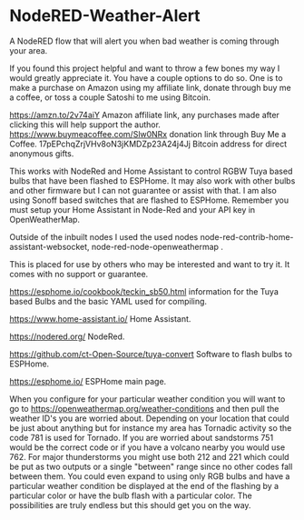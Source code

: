 # NodeRED-Weather-Alert
A NodeRED flow that will alert you when bad weather is coming through your area.


If you found this project helpful and want to throw a few bones my way I would greatly appreciate it. You have a couple options to do so. One is to make a purchase on Amazon using my affiliate link, donate through buy me a coffee, or toss a couple Satoshi to me using Bitcoin.

https://amzn.to/2v74aiY Amazon affiliate link, any purchases made after clicking this will help support the author. https://www.buymeacoffee.com/Slw0NRx donation link through Buy Me a Coffee. 17pEPchqZrjVHv8oN3jKMDZp23A24j4Jj Bitcoin address for direct anonymous gifts.

This works with NodeRed and Home Assistant to control RGBW Tuya based bulbs that have been flashed to ESPHome. It may also work with other bulbs and other firmware but I can not guarantee or assist with that.  I am also using Sonoff based switches that are flashed to ESPHome.  Remember you must setup your Home Assistant in Node-Red and your API key in OpenWeatherMap.

Outside of the inbuilt nodes I used the used nodes node-red-contrib-home-assistant-websocket, node-red-node-openweathermap .

This is placed for use by others who may be interested and want to try it. It comes with no support or guarantee.

https://esphome.io/cookbook/teckin_sb50.html information for the Tuya based Bulbs and the basic YAML used for compiling.

https://www.home-assistant.io/ Home Assistant.

https://nodered.org/ NodeRed.

https://github.com/ct-Open-Source/tuya-convert Software to flash bulbs to ESPHome.

https://esphome.io/ ESPHome main page.

When you configure for your particular weather condition you will want to go to https://openweathermap.org/weather-conditions and then pull the weather ID's you are worried about.  Depending on your location that could be just about anything but for instance my area has Tornadic activity so the code 781 is used for Tornado.  If you are worried about sandstorms 751 would be the correct code or if you have a volcano nearby you would use 762.  For major thunderstorms you might use both 212 and 221 which could be put as two outputs or a single "between" range since no other codes fall between them.  You could even expand to using only RGB bulbs and have a particular weather condition be displayed at the end of the flashing by a particular color or have the bulb flash with a particular color.  The possibilities are truly endless but this should get you on the way.

